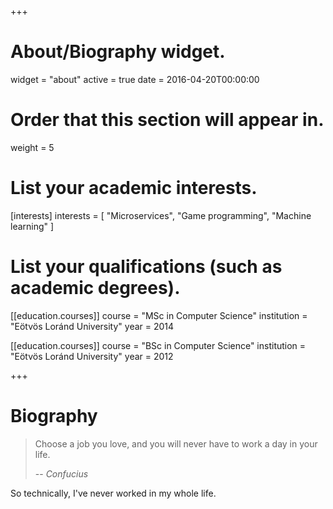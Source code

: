 +++
# About/Biography widget.
widget = "about"
active = true
date = 2016-04-20T00:00:00

# Order that this section will appear in.
weight = 5

# List your academic interests.
[interests]
  interests = [
    "Microservices",
    "Game programming",
    "Machine learning"
  ]

# List your qualifications (such as academic degrees).

[[education.courses]]
  course = "MSc in Computer Science"
  institution = "Eötvös Loránd University"
  year = 2014

[[education.courses]]
  course = "BSc in Computer Science"
  institution = "Eötvös Loránd University"
  year = 2012

+++

# Biography

> Choose a job you love, and you will never have to work a day in your life.
>
> -- <cite>Confucius</cite>

So technically, I've never worked in my whole life.
